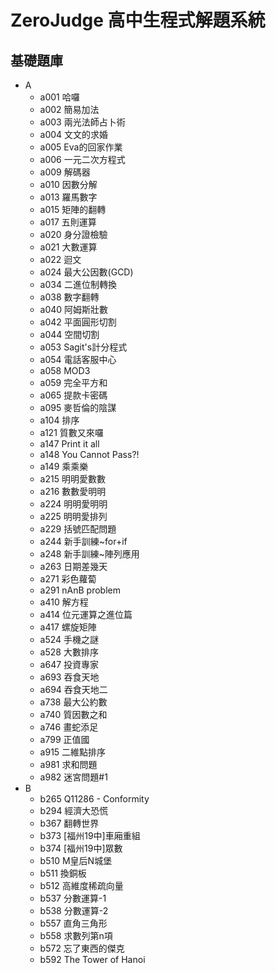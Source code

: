 # ZeroJudge 高中生程式解題系統

## 基礎題庫

- A
  - a001 哈囉
  - a002 簡易加法
  - a003 兩光法師占卜術
  - a004 文文的求婚
  - a005 Eva的回家作業
  - a006 一元二次方程式
  - a009 解碼器
  - a010 因數分解
  - a013 羅馬數字
  - a015 矩陣的翻轉
  - a017 五則運算
  - a020 身分證檢驗
  - a021 大數運算
  - a022 迴文
  - a024 最大公因數(GCD)
  - a034 二進位制轉換
  - a038 數字翻轉
  - a040 阿姆斯壯數
  - a042 平面圓形切割
  - a044 空間切割
  - a053 Sagit's計分程式
  - a054 電話客服中心
  - a058 MOD3
  - a059 完全平方和
  - a065 提款卡密碼
  - a095 麥哲倫的陰謀
  - a104 排序
  - a121 質數又來囉
  - a147 Print it all
  - a148 You Cannot Pass?!
  - a149 乘乘樂
  - a215 明明愛數數
  - a216 數數愛明明
  - a224 明明愛明明
  - a225 明明愛排列
  - a229 括號匹配問題
  - a244 新手訓練~for+if
  - a248 新手訓練~陣列應用
  - a263 日期差幾天
  - a271 彩色蘿蔔
  - a291 nAnB problem
  - a410 解方程
  - a414 位元運算之進位篇
  - a417 螺旋矩陣
  - a524 手機之謎
  - a528 大數排序
  - a647 投資專家
  - a693 吞食天地
  - a694 吞食天地二
  - a738 最大公約數
  - a740 質因數之和
  - a746 畫蛇添足
  - a799 正值國
  - a915 二維點排序
  - a981 求和問題
  - a982 迷宮問題#1
- B
  - b265 Q11286 - Conformity
  - b294 經濟大恐慌
  - b367 翻轉世界
  - b373 [福州19中]車廂重組
  - b374 [福州19中]眾數
  - b510 M皇后N城堡
  - b511 換銅板
  - b512 高維度稀疏向量
  - b537 分數運算-1
  - b538 分數運算-2
  - b557 直角三角形
  - b558 求數列第n項
  - b572 忘了東西的傑克
  - b592 The Tower of Hanoi